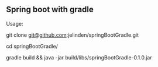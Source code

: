 Spring boot with gradle
---------

Usage:


git clone git@github.com:jelinden/springBootGradle.git

cd springBootGradle/

gradle build && java -jar build/libs/springBootGradle-0.1.0.jar
